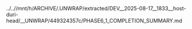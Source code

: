 ../..//mnt/h/ARCHIVE/.UNWRAP/extracted/DEV__2025-08-17__1833__host-duri-head/__UNWRAP/449324357c/PHASE6_1_COMPLETION_SUMMARY.md